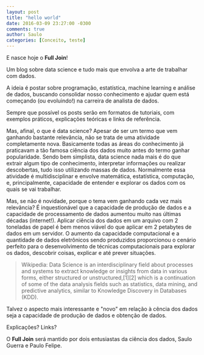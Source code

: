 ```yaml
---
layout: post
title: "hello world"
date: 2016-03-09 23:27:00 -0300
comments: true
author: Saulo
categories: [Conceito, teste]
---
```


E nasce hoje o **Full Join**!

Um blog sobre data science e tudo mais que envolva a arte de trabalhar com dados.

A ideia é postar sobre programação, estatística, machine learning e análise de dados, buscando consolidar nosso conhecimento e ajudar quem está começando (ou evoluindo!) na carreira de analista de dados.

Sempre que possível os posts serão em formatos de tutoriais, com exemplos práticos, explicações teóricas e links de referência.

Mas, afinal, o que é data science? Apesar de ser um termo que vem ganhando bastante relevância, não se trata de uma atividade completamente nova. Basicamente todas as áreas do conhecimento já praticavam a tão famosa ciência dos dados muito antes do termo ganhar popularidade. Sendo bem simplista, data science nada mais é do que extrair algum tipo de conhecimento, interpretar informações ou realizar descobertas, tudo isso utilizando massas de dados. Normalmente essa atividade é multidisciplinar e envolve matemática, estatística, computação, e, principalmente, capacidade de entender e explorar os dados com os quais se vai trabalhar. 


<!-- More -->

Mas, se não é novidade, porque o tema vem ganhando cada vez mais relevância? É inquestionável que a capacidade de produção de dados e a capacidade de processamento de dados aumentou muito nas últimas décadas (internet!). Aplicar ciência dos dados em um arquivo com 2 toneladas de papel é bem menos viável do que aplicar em 2 petabytes de dados em um servidor. O aumento da capacidade computacional e a quantidade de dados eletrônicos sendo produzidos proporcionou o cenário perfeito para o desenvolvimento de técnicas computacionais para explorar os dados, descobrir coisas, explicar e até prever situações.


>Wikipedia:
>Data Science is an interdisciplinary field about processes and systems to extract knowledge or insights from data in various forms, either structured or unstructured,[1][2] which is a continuation of some of the data analysis fields such as statistics, data mining, and predictive analytics, similar to Knowledge Discovery in Databases (KDD).



Talvez o aspecto mais interessante e "novo" em relação à cência dos dados seja a capacidade de produção de dados e obtenção de dados. 


Explicações?
Links?

O **Full Join** será mantido por dois entusiastas da ciência dos dados, Saulo Guerra e Paulo Felipe.
